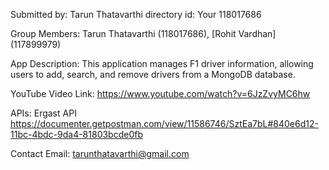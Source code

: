 Submitted by: Tarun Thatavarthi directory id: Your 118017686

Group Members: Tarun Thatavarthi (118017686), [Rohit Vardhan] (117899979)

App Description: This application manages F1 driver information, allowing users to add, search, and remove drivers from a MongoDB database.

YouTube Video Link: https://www.youtube.com/watch?v=6JzZvyMC6hw

APIs: Ergast API https://documenter.getpostman.com/view/11586746/SztEa7bL#840e6d12-11bc-4bdc-9da4-81803bcde0fb

Contact Email: tarunthatavarthi@gmail.com
